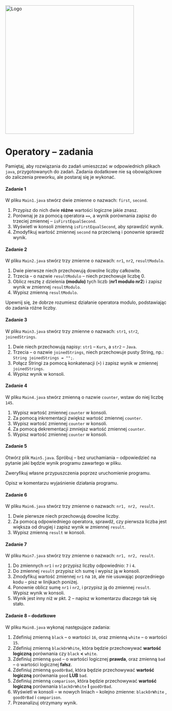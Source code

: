 <img alt="Logo" src="http://coderslab.pl/svg/logo-coderslab.svg" width="400">

#  Operatory – zadania

Pamiętaj, aby rozwiązania do zadań umieszczać w odpowiednich plikach `java`, przygotowanych do zadań.
Zadania dodatkowe nie są obowiązkowe do zaliczenia preworku, ale postaraj się je wykonać.

#### Zadanie 1

W pliku `Main1.java` stwórz dwie zmienne o nazwach: `first`, `second`.

1. Przypisz do nich dwie **różne** wartości logiczne jakie znasz. 
2. Porównaj je za pomocą operatora ```==```, a wynik porównania zapisz do trzeciej zmiennej – `isFirstEqualSecond`.
3. Wyświetl w konsoli zmienną `isFirstEqualSecond`, aby sprawdzić wynik.
4. Zmodyfikuj wartość zmiennej `second` na przeciwną i ponownie sprawdź wynik.


#### Zadanie 2

W pliku `Main2.java` stwórz trzy zmienne o nazwach: `nr1`, `nr2`, `resultModulo`.

1. Dwie pierwsze niech przechowują dowolne liczby całkowite.
2. Trzecia – o nazwie ``resultModulo`` – niech przechowuje liczbę 0.
3. Oblicz resztę z dzielenia **(modulo)** tych liczb (**nr1 modulo nr2**) i zapisz wynik w zmiennej ```resultModulo```.
4. Wypisz zmienną ``resultModulo``.

Upewnij się, że dobrze rozumiesz działanie operatora modulo, podstawiając do zadania różne liczby. 

#### Zadanie 3

W pliku `Main3.java` stwórz trzy zmienne o nazwach: `str1`, `str2`, `joinedStrings`.

1. Dwie niech przechowują napisy: `str1` – `Kurs`, a `str2` – `Java`.
2. Trzecia – o nazwie ```joinedStrings```, niech przechowuje pusty String, np.: `String joinedStrings = "";`.
3. Połącz Stringi za pomocą konkatenacji (`+`) i zapisz wynik w zmiennej ```joinedStrings```.
4. Wypisz wynik w konsoli.


#### Zadanie 4

W pliku `Main4.java` stwórz zmienną o nazwie ```counter```, wstaw do niej liczbę `145`.

1. Wypisz wartość zmiennej ```counter``` w konsoli.
2. Za pomocą inkrementacji zwiększ wartość zmiennej ```counter```.
3. Wypisz wartość zmiennej ```counter``` w konsoli.
4. Za pomocą dekrementacji zmniejsz wartość zmiennej ```counter```.
5. Wypisz wartość zmiennej ```counter``` w konsoli.

#### Zadanie 5
 
Otwórz plik `Main5.java`. 
Spróbuj – bez uruchamiania – odpowiedzieć na pytanie jaki będzie wynik programu zawartego w pliku.

Zweryfikuj własne przypuszczenia poprzez uruchomienie programu.

Opisz w komentarzu wyjaśnienie działania programu.

#### Zadanie 6

W pliku `Main6.java` stwórz trzy zmienne o nazwach: `nr1, nr2, result`.

1. Dwie pierwsze niech przechowują dowolne liczby.
2. Za pomocą odpowiedniego operatora, sprawdź, czy pierwsza liczba jest większa od drugiej i zapisz wynik w zmiennej ```result```.
3. Wypisz zmienną ```result``` w konsoli.

#### Zadanie 7 

W pliku `Main7.java` stwórz trzy zmienne o nazwach: `nr1, nr2, result`.

1. Do zmiennych `nr1` i `nr2` przypisz liczby odpowiednio: `7` i `4`.
2. Do zmiennej `result` przypisz ich sumę i wypisz ją w konsoli.
3. Zmodyfikuj wartość zmiennej `nr1` na `10`, ale nie usuwając poprzedniego kodu &ndash; pisz w linijkach poniżej.
4. Ponownie oblicz sumę `nr1` i `nr2`, i przypisz ją do zmiennej `result`. Wypisz wynik w konsoli.
5. Wynik jest inny niż w pkt. 2 &ndash; napisz w komentarzu dlaczego tak się stało.


#### Zadanie 8 – **dodatkowe**

W pliku `Main8.java` wykonaj następujące zadania:

1. Zdefiniuj zmienną `black` – o wartości `16`, oraz zmienną `white` – o wartości `15`.
2. Zdefiniuj zmienną `blackOrWhite`, która będzie przechowywać **wartość logiczną** porównania czy `black` **<** `white`.
3. Zdefiniuj zmienną `good` – o wartości logicznej **prawda**, oraz zmienną `bad` – o wartości logicznej **fałsz**.
4. Zdefiniuj zmienną `goodOrBad`, która będzie przechowywać **wartość logiczną** porównania `good` **LUB** `bad`.
5. Zdefiniuj zmienną `comparison`, która będzie przechowywać **wartość logiczną** porównania `blackOrWhite` **I** `goodOrBad`.
6. Wyświetl w konsoli – w nowych liniach – kolejno zmienne: `blackOrWhite` , `goodOrBad` i `comparison`.
7. Przeanalizuj otrzymany wynik.



